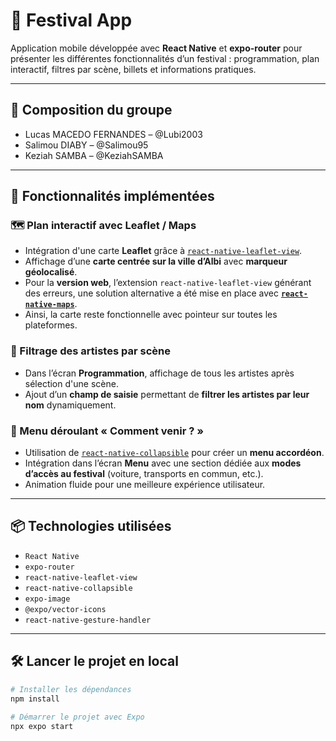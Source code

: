 # 📱 Festival App
 
Application mobile développée avec **React Native** et **expo-router** pour présenter les différentes fonctionnalités d’un festival : programmation, plan interactif, filtres par scène, billets et informations pratiques.
 
---
 
## 👥 Composition du groupe
 
- Lucas MACEDO FERNANDES – @Lubi2003
- Salimou DIABY – @Salimou95
- Keziah SAMBA – @KeziahSAMBA
 
---
 
## 🔧 Fonctionnalités implémentées
 
### 🗺️ Plan interactif avec Leaflet / Maps
 
- Intégration d'une carte **Leaflet** grâce à [`react-native-leaflet-view`](https://github.com/Reggie3/react-native-leaflet-view).
- Affichage d’une **carte centrée sur la ville d’Albi** avec **marqueur géolocalisé**.
- Pour la **version web**, l’extension `react-native-leaflet-view` générant des erreurs, une solution alternative a été mise en place avec **[`react-native-maps`](https://github.com/react-native-maps/react-native-maps)**.
- Ainsi, la carte reste fonctionnelle avec pointeur sur toutes les plateformes.
 
### 🎤 Filtrage des artistes par scène
 
- Dans l’écran **Programmation**, affichage de tous les artistes après sélection d'une scène.
- Ajout d’un **champ de saisie** permettant de **filtrer les artistes par leur nom** dynamiquement.
 
### 🧭 Menu déroulant « Comment venir ? »
 
- Utilisation de [`react-native-collapsible`](https://github.com/oblador/react-native-collapsible) pour créer un **menu accordéon**.
- Intégration dans l’écran **Menu** avec une section dédiée aux **modes d’accès au festival** (voiture, transports en commun, etc.).
- Animation fluide pour une meilleure expérience utilisateur.
 
---
 
## 📦 Technologies utilisées
 
- `React Native`
- `expo-router`
- `react-native-leaflet-view`
- `react-native-collapsible`
- `expo-image`
- `@expo/vector-icons`
- `react-native-gesture-handler`
 
---
 
## 🛠️ Lancer le projet en local
 
```bash
# Installer les dépendances
npm install
 
# Démarrer le projet avec Expo
npx expo start

